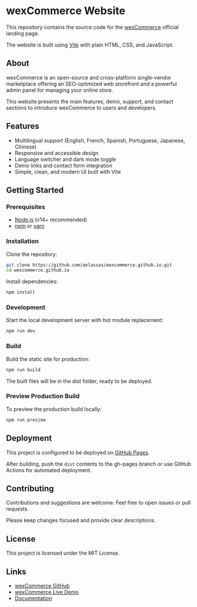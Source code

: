 # wexCommerce Website

This repository contains the source code for the [wexCommerce](https://wexcommerce.github.io/) official landing page.

The website is built using [Vite](https://vitejs.dev/) with plain HTML, CSS, and JavaScript.

## About

wexCommerce is an open-source and cross-platform single-vendor marketplace offering an SEO-optimized web storefront and a powerful admin panel for managing your online store.  

This website presents the main features, demo, support, and contact sections to introduce wexCommerce to users and developers.

## Features

- Multilingual support (English, French, Spanish, Portuguese, Japanese, Chinese)
- Responsive and accessible design  
- Language switcher and dark mode toggle  
- Demo links and contact form integration  
- Simple, clean, and modern UI built with Vite

## Getting Started

### Prerequisites

- [Node.js](https://nodejs.org/) (v14+ recommended)  
- [npm](https://www.npmjs.com/) or [yarn](https://yarnpkg.com/)

### Installation

Clone the repository:

```bash
git clone https://github.com/aelassas/wexcommerce.github.io.git
cd wexcommerce.github.io
```

Install dependencies:

```bash
npm install
```

### Development

Start the local development server with hot module replacement:

```bash
npm run dev
```

### Build

Build the static site for production:

```bash
npm run build
```

The built files will be in the dist folder, ready to be deployed.

### Preview Production Build

To preview the production build locally:

```bash
npm run preview
```

## Deployment

This project is configured to be deployed on [GitHub Pages](https://pages.github.com/).

After building, push the `dist` contents to the gh-pages branch or use GitHub Actions for automated deployment.

## Contributing

Contributions and suggestions are welcome. Feel free to open issues or pull requests.

Please keep changes focused and provide clear descriptions.

## License

This project is licensed under the MIT License.

## Links

* [wexCommerce GitHub](https://github.com/aelassas/wexcommerce)
* [wexCommerce Live Demo](https://wexcommerce.github.io/#demo)
* [Documentation](https://github.com/aelassas/wexcommerce/wiki)
